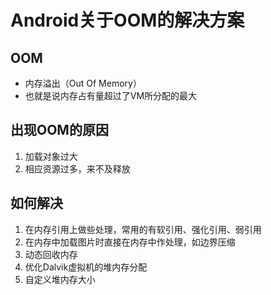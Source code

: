 # Android关于OOM的解决方案
## OOM
* 内存溢出（Out Of Memory）
* 也就是说内存占有量超过了VM所分配的最大


## 出现OOM的原因
1. 加载对象过大
2. 相应资源过多，来不及释放

## 如何解决
1. 在内存引用上做些处理，常用的有软引用、强化引用、弱引用
2. 在内存中加载图片时直接在内存中作处理，如边界压缩
3. 动态回收内存
4. 优化Dalvik虚拟机的堆内存分配
5. 自定义堆内存大小


